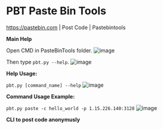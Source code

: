 # PBT Paste Bin Tools
https://pastebin.com | Post Code | Pastebintools

**Main Help**

Open CMD in PasteBinTools folder.
![image](https://user-images.githubusercontent.com/111588764/191339313-30db70f3-fb14-4a3a-90b3-ffa2e6520e0e.png)

Then type ```pbt.py --help```.
![image](https://user-images.githubusercontent.com/111588764/191340135-b82632e8-5600-48dc-8513-2f179fdc8bde.png)

**Help Usage:**

`pbt.py [command_name] --help`
![image](https://user-images.githubusercontent.com/111588764/191341233-a08cec19-565b-45ea-b0ec-9850e99223a5.png)


**Command Usage Example:**

```pbt.py paste -c hello_world -p 1.15.226.140:3128```
![image](https://user-images.githubusercontent.com/111588764/191350909-ed28636b-5d11-4db3-8651-6a7d020ed0fc.png)




**CLI to post code anonymusly**
